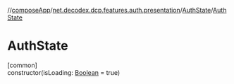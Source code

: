 //[composeApp](../../../index.md)/[net.decodex.dcp.features.auth.presentation](../index.md)/[AuthState](index.md)/[AuthState](-auth-state.md)

# AuthState

[common]\
constructor(isLoading: [Boolean](https://kotlinlang.org/api/latest/jvm/stdlib/kotlin/-boolean/index.html) = true)
